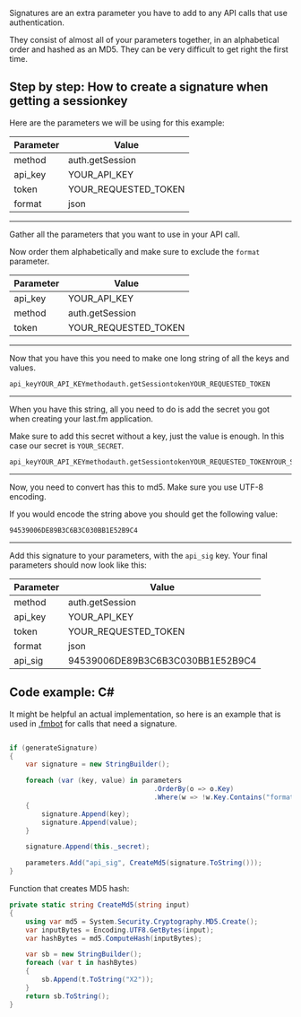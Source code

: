 Signatures are an extra parameter you have to add to any API calls that use authentication.

They consist of almost all of your parameters together, in an alphabetical order and hashed as an MD5. They can be very difficult to get right the first time.

## Step by step: How to create a signature when getting a sessionkey

Here are the parameters we will be using for this example:

| Parameter | Value                |
|-----------|--------------------- |
| method    | auth.getSession      |
| api_key   | YOUR_API_KEY         |
| token     | YOUR_REQUESTED_TOKEN |
| format    | json                 |

---

Gather all the parameters that you want to use in your API call.

Now order them alphabetically and make sure to exclude the `format` parameter.

| Parameter | Value                |
|-----------|--------------------- |
| api_key   | YOUR_API_KEY         |
| method    | auth.getSession      |
| token     | YOUR_REQUESTED_TOKEN |

---

Now that you have this you need to make one long string of all the keys and values.

```
api_keyYOUR_API_KEYmethodauth.getSessiontokenYOUR_REQUESTED_TOKEN
```

---

When you have this string, all you need to do is add the secret you got when creating your last.fm application. 

Make sure to add this secret without a key, just the value is enough. In this case our secret is `YOUR_SECRET`.

```
api_keyYOUR_API_KEYmethodauth.getSessiontokenYOUR_REQUESTED_TOKENYOUR_SECRET
```

---

Now, you need to convert has this to md5. Make sure you use UTF-8 encoding.

If you would encode the string above you should get the following value:

```
94539006DE89B3C6B3C030BB1E52B9C4
```

---

Add this signature to your parameters, with the `api_sig` key. Your final parameters should now look like this:

| Parameter | Value                            |
|-----------|----------------------------------|
| method    | auth.getSession                  |
| api_key   | YOUR_API_KEY                     |
| token     | YOUR_REQUESTED_TOKEN             |
| format    | json                             |
| api_sig   | 94539006DE89B3C6B3C030BB1E52B9C4 |


## Code example: C\#

It might be helpful an actual implementation, so here is an example that is used in [.fmbot](https://github.com/fmbot-discord/fmbot) for calls that need a signature.

```csharp

if (generateSignature)
{
    var signature = new StringBuilder();

    foreach (var (key, value) in parameters
                                    .OrderBy(o => o.Key)
                                    .Where(w => !w.Key.Contains("format")))
    {
        signature.Append(key);
        signature.Append(value);
    }

    signature.Append(this._secret);

    parameters.Add("api_sig", CreateMd5(signature.ToString()));
}
```

Function that creates MD5 hash:

```csharp
private static string CreateMd5(string input)
{
    using var md5 = System.Security.Cryptography.MD5.Create();
    var inputBytes = Encoding.UTF8.GetBytes(input);
    var hashBytes = md5.ComputeHash(inputBytes);

    var sb = new StringBuilder();
    foreach (var t in hashBytes)
    {
        sb.Append(t.ToString("X2"));
    }
    return sb.ToString();
}
```
